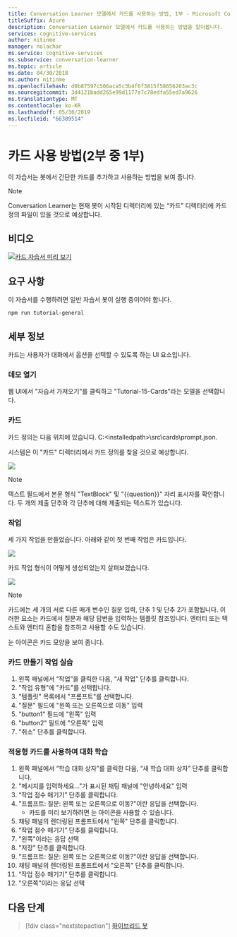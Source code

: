 ```yaml
---
title: Conversation Learner 모델에서 카드를 사용하는 방법, 1부 - Microsoft Cognitive Services | Microsoft Docs
titleSuffix: Azure
description: Conversation Learner 모델에서 카드를 사용하는 방법을 알아봅니다.
services: cognitive-services
author: nitinme
manager: nolachar
ms.service: cognitive-services
ms.subservice: conversation-learner
ms.topic: article
ms.date: 04/30/2018
ms.author: nitinme
ms.openlocfilehash: d0b87597c506aca5c3b4f6f3815f58656203ac3c
ms.sourcegitcommit: 3d4121badd265e99d1177a7c78edfa55ed7a9626
ms.translationtype: MT
ms.contentlocale: ko-KR
ms.lasthandoff: 05/30/2019
ms.locfileid: "66389514"
---
```

# <a name="how-to-use-cards-part-1-of-2"></a>카드 사용 방법(2부 중 1부)

이 자습서는 봇에서 간단한 카드를 추가하고 사용하는 방법을 보여 줍니다.

> [!NOTE]
> Conversation Learner는 현재 봇이 시작된 디렉터리에 있는 “카드” 디렉터리에 카드 정의 파일이 있을 것으로 예상합니다.

## <a name="video"></a>비디오

[![카드 자습서 미리 보기](https://aka.ms/cl_Tutorial_v3_Cards_Preview)](https://aka.ms/cl_Tutorial_v3_Cards)

## <a name="requirements"></a>요구 사항
이 자습서를 수행하려면 일반 자습서 봇이 실행 중이어야 합니다.

    npm run tutorial-general

## <a name="details"></a>세부 정보

카드는 사용자가 대화에서 옵션을 선택할 수 있도록 하는 UI 요소입니다. 

### <a name="open-the-demo"></a>데모 열기

웹 UI에서 "자습서 가져오기"를 클릭하고 "Tutorial-15-Cards"라는 모델을 선택합니다.

### <a name="the-card"></a>카드

카드 정의는 다음 위치에 있습니다. C:\<installedpath\>\src\cards\prompt.json.

시스템은 이 "카드" 디렉터리에서 카드 정의를 찾을 것으로 예상합니다.

![](../media/tutorial13_prompt.PNG)

> [!NOTE]
> 텍스트 필드에서 본문 형식 "TextBlock" 및 "{{question}}" 자리 표시자를 확인합니다.
> 두 개의 제출 단추와 각 단추에 대해 제출되는 텍스트가 있습니다.

### <a name="actions"></a>작업

세 가지 작업을 만들었습니다. 아래와 같이 첫 번째 작업은 카드입니다.

![](../media/tutorial13_actions.PNG)

카드 작업 형식이 어떻게 생성되었는지 살펴보겠습니다.

![](../media/tutorial13_cardaction.PNG)

> [!NOTE]
> 카드에는 세 개의 서로 다른 매개 변수인 질문 입력, 단추 1 및 단추 2가 포함됩니다. 이러한 요소는 카드에서 질문과 해당 답변을 입력하는 템플릿 참조입니다. 엔터티 또는 텍스트와 엔터티 혼합을 참조하고 사용할 수도 있습니다.

눈 아이콘은 카드 모양을 보여 줍니다.

### <a name="practicing-creating-card-actions"></a>카드 만들기 작업 실습

1. 왼쪽 패널에서 “작업”을 클릭한 다음, “새 작업” 단추를 클릭합니다.
2. "작업 유형"에 "카드"를 선택합니다.
3. "템플릿" 목록에서 "프롬프트"를 선택합니다.
4. "질문" 필드에 "왼쪽 또는 오른쪽으로 이동" 입력
5. "button1" 필드에 "왼쪽" 입력
6. "button2" 필드에 "오른쪽" 입력
7. "취소" 단추를 클릭합니다.

### <a name="train-dialog-using-an-adaptive-card"></a>적응형 카드를 사용하여 대화 학습

1. 왼쪽 패널에서 “학습 대화 상자”를 클릭한 다음, “새 학습 대화 상자” 단추를 클릭합니다.
2. "메시지를 입력하세요..."가 표시된 채팅 패널에 "안녕하세요" 입력
3. “작업 점수 매기기” 단추를 클릭합니다.
4. "프롬프트: 질문: 왼쪽 또는 오른쪽으로 이동?"이란 응답을 선택합니다.
    - 카드를 미리 보기하려면 눈 아이콘을 사용할 수 있습니다.
5. 채팅 패널의 렌더링된 프롬프트에서 "왼쪽" 단추를 클릭합니다.
6. “작업 점수 매기기” 단추를 클릭합니다.
7. "왼쪽"이라는 응답 선택
8. "저장" 단추를 클릭합니다.
9. "프롬프트: 질문: 왼쪽 또는 오른쪽으로 이동?"이란 응답을 선택합니다.
10. 채팅 패널의 렌더링된 프롬프트에서 "오른쪽" 단추를 클릭합니다.
11. “작업 점수 매기기” 단추를 클릭합니다.
12. "오른쪽"이라는 응답 선택

## <a name="next-steps"></a>다음 단계

> [!div class="nextstepaction"]
> [하이브리드 봇](./16-hybrid-bots.md)
